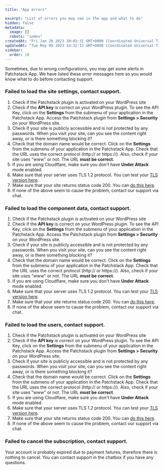 ```yaml
---
title: "App errors"

excerpt: "List of errors you may see in the app and what to do"
hidden: false
metadata: 
  image: []
  robots: "index"
createdAt: "Fri Jan 20 2023 10:03:31 GMT+0000 (Coordinated Universal Time)"
updatedAt: "Tue May 09 2023 14:32:13 GMT+0000 (Coordinated Universal Time)"
sidebar:
  order: 10
---
```

Sometimes, due to wrong configurations, you may get some alerts in Patchstack App. We have listed these error messages here so you would know what to do before contacting support.

### Failed to load the site settings, contact support.

1. Check if the Patchstack plugin is activated on your WordPress site
2. Check if the **API key** is correct on your WordPress plugin. To see the API Key, click on the **Settings** from the submenu of your application in the Patchstack App. Access the Patchstack plugin from **Settings > Security** on your WordPress site.
3. Check if your site is publicly accessible and is not protected by any passwords. When you visit your site, can you see the content right away, or is there something blocking it?
4. Check that the domain name would be correct. Click on the **Settings** from the submenu of your application in the Patchstack App. Check that the URL uses the correct protocol (http\:// or https://). Also, check if your site uses "www\" or not. The URL **must be correct**.
5. If you are using Cloudflare, make sure you don't have **Under Attack** mode enabled.
6. Make sure that your server uses TLS 1.2 protocol. You can test your <a href="https://www.cdn77.com/tls-test" target="_blank">TLS version here</a>.
7. Make sure that your site returns status code 200. You can <a href="https://httpstatus.io/" target="_blank">do this here</a>.
8. If none of the above seem to cause the problem, contact our support via chat.

### Failed to load the component data, contact support.

1. Check if the Patchstack plugin is activated on your WordPress site
2. Check if the **API key** is correct on your WordPress plugin. To see the API Key, click on the **Settings** from the submenu of your application in the Patchstack App. Access the Patchstack plugin from **Settings > Security** on your WordPress site.
3. Check if your site is publicly accessible and is not protected by any passwords. When you visit your site, can you see the content right away, or is there something blocking it?
4. Check that the domain name would be correct. Click on the **Settings** from the submenu of your application in the Patchstack App. Check that the URL uses the correct protocol (http\:// or https://). Also, check if your site uses "www\" or not. The URL **must be correct**.
5. If you are using Cloudflare, make sure you don't have **Under Attack** mode enabled.
6. Make sure that your server uses TLS 1.2 protocol. You can test your <a href="https://www.cdn77.com/tls-test" target="_blank">TLS version here</a>.
7. Make sure that your site returns status code 200. You can <a href="https://httpstatus.io/" target="_blank">do this here</a>.
8. If none of the above seem to cause the problem, contact our support via chat.

### Failed to load the users, contact support.

1. Check if the Patchstack plugin is activated on your WordPress site
2. Check if the **API key** is correct on your WordPress plugin. To see the API Key, click on the **Settings** from the submenu of your application in the Patchstack App. Access the Patchstack plugin from **Settings > Security** on your WordPress site.
3. Check if your site is publicly accessible and is not protected by any passwords. When you visit your site, can you see the content right away, or is there something blocking it?
4. Check that the domain name would be correct. Click on the **Settings** from the submenu of your application in the Patchstack App. Check that the URL uses the correct protocol (http\:// or https://). Also, check if your site uses "www\" or not. The URL **must be correct**.
5. If you are using Cloudflare, make sure you don't have **Under Attack** mode enabled.
6. Make sure that your server uses TLS 1.2 protocol. You can test your <a href="https://www.cdn77.com/tls-test" target="_blank">TLS version here</a>.
7. Make sure that your site returns status code 200. You can <a href="https://httpstatus.io/" target="_blank">do this here</a>.
8. If none of the above seem to cause the problem, contact our support via chat.

### Failed to cancel the subscription, contact support.

Your account is probably expired due to payment failures, therefore there is nothing to cancel. You can contact support in the chatbox if you have any questions.

